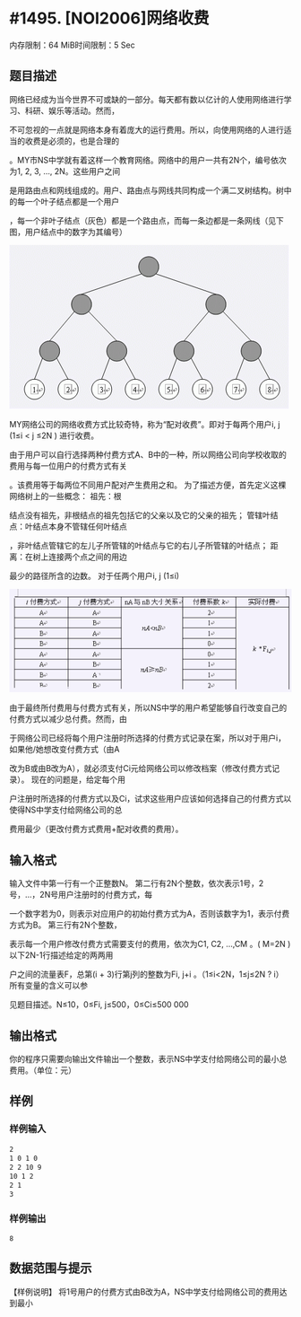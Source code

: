 # #1495. [NOI2006]网络收费

内存限制：64 MiB时间限制：5 Sec

## 题目描述

网络已经成为当今世界不可或缺的一部分。每天都有数以亿计的人使用网络进行学习、科研、娱乐等活动。然而，

不可忽视的一点就是网络本身有着庞大的运行费用。所以，向使用网络的人进行适当的收费是必须的，也是合理的

。MY市NS中学就有着这样一个教育网络。网络中的用户一共有2N个，编号依次为1, 2, 3, &hellip;, 2N。这些用户之间

是用路由点和网线组成的。用户、路由点与网线共同构成一个满二叉树结构。树中的每一个叶子结点都是一个用户

，每一个非叶子结点（灰色）都是一个路由点，而每一条边都是一条网线（见下图，用户结点中的数字为其编号）

![](images/1495_1.jpg)

MY网络公司的网络收费方式比较奇特，称为&ldquo;配对收费&rdquo;。即对于每两个用户i, j (1&le;i < j &le;2N ) 进行收费。

由于用户可以自行选择两种付费方式A、B中的一种，所以网络公司向学校收取的费用与每一位用户的付费方式有关

。该费用等于每两位不同用户配对产生费用之和。 为了描述方便，首先定义这棵网络树上的一些概念： 祖先：根

结点没有祖先，非根结点的祖先包括它的父亲以及它的父亲的祖先； 管辖叶结点：叶结点本身不管辖任何叶结点

，非叶结点管辖它的左儿子所管辖的叶结点与它的右儿子所管辖的叶结点； 距离：在树上连接两个点之间的用边

最少的路径所含的边数。 对于任两个用户i, j (1&le;i)

![](images/1495_2.jpg)

由于最终所付费用与付费方式有关，所以NS中学的用户希望能够自行改变自己的付费方式以减少总付费。然而，由

于网络公司已经将每个用户注册时所选择的付费方式记录在案，所以对于用户i，如果他/她想改变付费方式（由A

改为B或由B改为A），就必须支付Ci元给网络公司以修改档案（修改付费方式记录）。 现在的问题是，给定每个用

户注册时所选择的付费方式以及Ci，试求这些用户应该如何选择自己的付费方式以使得NS中学支付给网络公司的总

费用最少（更改付费方式费用+配对收费的费用）。

## 输入格式

输入文件中第一行有一个正整数N。 第二行有2N个整数，依次表示1号，2号，&hellip;，2N号用户注册时的付费方式，每

一个数字若为0，则表示对应用户的初始付费方式为A，否则该数字为1，表示付费方式为B。 第三行有2N个整数，

表示每一个用户修改付费方式需要支付的费用，依次为C1, C2, &hellip;,CM 。( M=2N ) 以下2N-1行描述给定的两两用

户之间的流量表F，总第(i + 3)行第j列的整数为Fi, j+i 。（1&le;i<2N，1&le;j&le;2N ? i） 所有变量的含义可以参

见题目描述。N&le;10，0&le;Fi, j&le;500，0&le;Ci&le;500 000

## 输出格式

你的程序只需要向输出文件输出一个整数，表示NS中学支付给网络公司的最小总费用。（单位：元）

## 样例

### 样例输入

    
    2
    1 0 1 0
    2 2 10 9
    10 1 2
    2 1
    3
    
    

### 样例输出

    
    8
    
    

## 数据范围与提示

【样例说明】 将1号用户的付费方式由B改为A，NS中学支付给网络公司的费用达到最小
